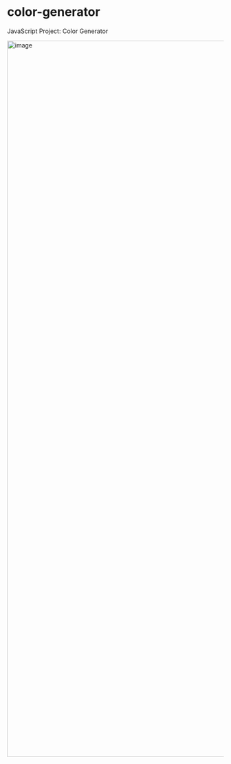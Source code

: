 # color-generator
JavaScript Project: Color Generator

<img width="1665" alt="image" src="https://user-images.githubusercontent.com/53170094/198817435-07debb06-e327-404a-a08c-47563280826b.png">

